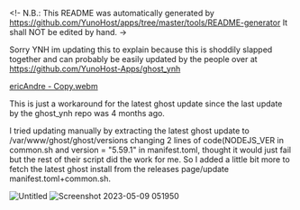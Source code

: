 <!-
N.B.: This README was automatically generated by https://github.com/YunoHost/apps/tree/master/tools/README-generator
It shall NOT be edited by hand.
->

Sorry YNH im updating this to explain because this is shoddily slapped together and can probably be easily updated by the people over at https://github.com/YunoHost-Apps/ghost_ynh


[ericAndre - Copy.webm](https://github.com/slbillups/ghost_ynh/assets/112226699/2542eecc-0955-4604-b6c4-0715733dbd26)



This is just a workaround for the latest ghost update since the last update by the ghost_ynh repo was 4 months ago.

I tried updating manually by extracting the latest ghost update to /var/www/ghost/ghost/versions changing 2 lines of code(NODEJS_VER in common.sh and version = "5.59.1" in manifest.toml, thought it would just fail but the rest of their script did the work for me. So I added a little bit more to fetch the latest ghost install from the releases page/update manifest.toml+common.sh.


![Untitled](https://github.com/slbillups/ghost_ynh/assets/112226699/413cf6d8-27ff-44f1-9897-d0f86140bd2d)
![Screenshot 2023-05-09 051950](https://github.com/slbillups/ghost_ynh/assets/112226699/ef9e0437-b0f5-408e-81bd-4499bf9fee40)
